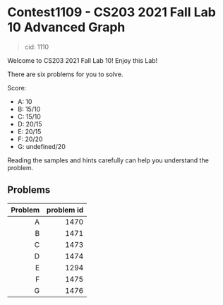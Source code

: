 # Contest1109 - CS203 2021 Fall Lab 10 Advanced Graph

> cid: 1110

Welcome to CS203 2021 Fall Lab 10! Enjoy this Lab!

There are six problems for you to solve.

Score:

+ A: 10
+ B: 15/10
+ C: 15/10
+ D: 20/15
+ E: 20/15
+ F: 20/20
+ G: undefined/20

Reading the samples and hints carefully can help you understand the problem.

## Problems

| Problem |problem id|
|---:|---:|
| A | 1470 |
| B | 1471 |
| C | 1473 |
| D | 1474 |
| E | 1294 |
| F | 1475 |
| G | 1476 |
